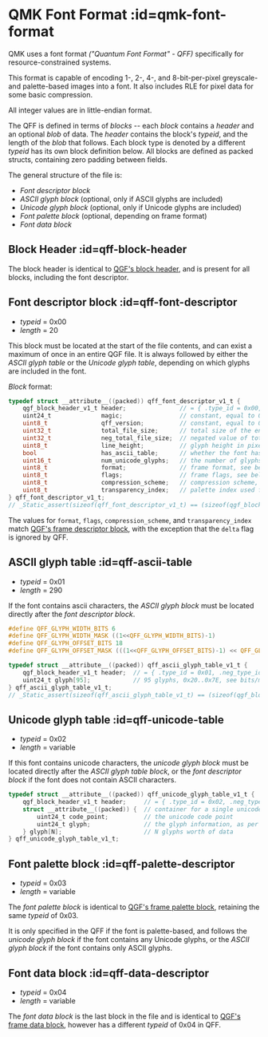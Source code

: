 # QMK Font Format :id=qmk-font-format

QMK uses a font format _("Quantum Font Format" - QFF)_ specifically for resource-constrained systems.

This format is capable of encoding 1-, 2-, 4-, and 8-bit-per-pixel greyscale- and palette-based images into a font. It also includes RLE for pixel data for some basic compression.

All integer values are in little-endian format.

The QFF is defined in terms of _blocks_ -- each _block_ contains a _header_ and an optional _blob_ of data. The _header_ contains the block's _typeid_, and the length of the _blob_ that follows. Each block type is denoted by a different _typeid_ has its own block definition below. All blocks are defined as packed structs, containing zero padding between fields.

The general structure of the file is:

* _Font descriptor block_
* _ASCII glyph block_ (optional, only if ASCII glyphs are included)
* _Unicode glyph block_ (optional, only if Unicode glyphs are included)
* _Font palette block_ (optional, depending on frame format)
* _Font data block_

## Block Header :id=qff-block-header

The block header is identical to [QGF's block header](quantum_painter_qgf.md#qgf-block-header), and is present for all blocks, including the font descriptor.

## Font descriptor block :id=qff-font-descriptor

* _typeid_ = 0x00
* _length_ = 20

This block must be located at the start of the file contents, and can exist a maximum of once in an entire QGF file. It is always followed by either the _ASCII glyph table_ or the _Unicode glyph table_, depending on which glyphs are included in the font.

_Block_ format:

```c
typedef struct __attribute__((packed)) qff_font_descriptor_v1_t {
    qgf_block_header_v1_t header;               // = { .type_id = 0x00, .neg_type_id = (~0x00), .length = 20 }
    uint24_t              magic;                // constant, equal to 0x464651 ("QFF")
    uint8_t               qff_version;          // constant, equal to 0x01
    uint32_t              total_file_size;      // total size of the entire file, starting at offset zero
    uint32_t              neg_total_file_size;  // negated value of total_file_size, used for detecting parsing errors
    uint8_t               line_height;          // glyph height in pixels
    bool                  has_ascii_table;      // whether the font has an ascii table of glyphs (0x20...0x7E)
    uint16_t              num_unicode_glyphs;   // the number of glyphs in the unicode table -- no table specified if zero
    uint8_t               format;               // frame format, see below.
    uint8_t               flags;                // frame flags, see below.
    uint8_t               compression_scheme;   // compression scheme, see below.
    uint8_t               transparency_index;   // palette index used for transparent pixels (not yet implemented)
} qff_font_descriptor_v1_t;
// _Static_assert(sizeof(qff_font_descriptor_v1_t) == (sizeof(qgf_block_header_v1_t) + 20), "qff_font_descriptor_v1_t must be 25 bytes in v1 of QFF");
```

The values for `format`, `flags`, `compression_scheme`, and `transparency_index` match [QGF's frame descriptor block](quantum_painter_qgf.md#qgf-frame-descriptor), with the exception that the `delta` flag is ignored by QFF.

## ASCII glyph table :id=qff-ascii-table

* _typeid_ = 0x01
* _length_ = 290

If the font contains ascii characters, the _ASCII glyph block_ must be located directly after the _font descriptor block_.

```c
#define QFF_GLYPH_WIDTH_BITS 6
#define QFF_GLYPH_WIDTH_MASK ((1<<QFF_GLYPH_WIDTH_BITS)-1)
#define QFF_GLYPH_OFFSET_BITS 18
#define QFF_GLYPH_OFFSET_MASK (((1<<QFF_GLYPH_OFFSET_BITS)-1) << QFF_GLYPH_WIDTH_BITS)

typedef struct __attribute__((packed)) qff_ascii_glyph_table_v1_t {
    qgf_block_header_v1_t header;  // = { .type_id = 0x01, .neg_type_id = (~0x01), .length = 285 }
    uint24_t glyph[95];            // 95 glyphs, 0x20..0x7E, see bits/masks above for values
} qff_ascii_glyph_table_v1_t;
// _Static_assert(sizeof(qff_ascii_glyph_table_v1_t) == (sizeof(qgf_block_header_v1_t) + 285), "qff_ascii_glyph_table_v1_t must be 290 bytes in v1 of QFF");
```

## Unicode glyph table :id=qff-unicode-table

* _typeid_ = 0x02
* _length_ = variable

If this font contains unicode characters, the _unicode glyph block_ must be located directly after the _ASCII glyph table block_, or the _font descriptor block_ if the font does not contain ASCII characters.

```c
typedef struct __attribute__((packed)) qff_unicode_glyph_table_v1_t {
    qgf_block_header_v1_t header;     // = { .type_id = 0x02, .neg_type_id = (~0x02), .length = (N * 6) }
    struct __attribute__((packed)) {  // container for a single unicode glyph
        uint24_t code_point;          // the unicode code point
        uint24_t glyph;               // the glyph information, as per ASCII glyphs above
    } glyph[N];                       // N glyphs worth of data
} qff_unicode_glyph_table_v1_t;
```

## Font palette block :id=qff-palette-descriptor

* _typeid_ = 0x03
* _length_ = variable

The _font palette block_ is identical to [QGF's frame palette block](quantum_painter_qgf.md#qgf-frame-palette-descriptor), retaining the same _typeid_ of 0x03.

It is only specified in the QFF if the font is palette-based, and follows the _unicode glyph block_ if the font contains any Unicode glyphs, or the _ASCII glyph block_ if the font contains only ASCII glyphs.

## Font data block :id=qff-data-descriptor

* _typeid_ = 0x04
* _length_ = variable

The _font data block_ is the last block in the file and is identical to [QGF's frame data block](quantum_painter_qgf.md#qgf-frame-data-descriptor), however has a different _typeid_ of 0x04 in QFF.
